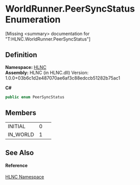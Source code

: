 # WorldRunner.PeerSyncStatus Enumeration


\[Missing &lt;summary&gt; documentation for "T:HLNC.WorldRunner.PeerSyncStatus"\]



## Definition
**Namespace:** <a href="N_HLNC">HLNC</a>  
**Assembly:** HLNC (in HLNC.dll) Version: 1.0.0+03b6c1d2e487070ae6af3c88edccb51282b75ac1

**C#**
``` C#
public enum PeerSyncStatus
```



## Members
<table>
<tr>
<td>INITIAL</td>
<td>0</td>
<td> </td></tr>
<tr>
<td>IN_WORLD</td>
<td>1</td>
<td> </td></tr>
</table>

## See Also


#### Reference
<a href="N_HLNC">HLNC Namespace</a>  
